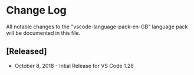 # Change Log
All notable changes to the "vscode-language-pack-en-GB" language pack will be documented in this file.

## [Released]
* October 8, 2018 - Intial Release for VS Code 1.28
